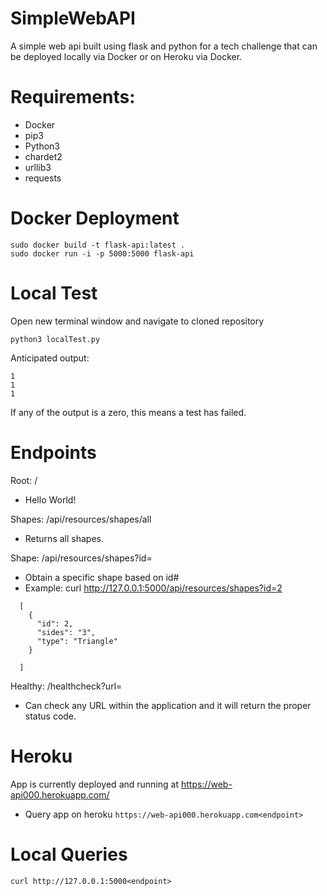 # SimpleWebAPI
A simple web api built using flask and python for a tech challenge that can be deployed locally via Docker or on Heroku via Docker.

# Requirements:
- Docker
- pip3
- Python3
- chardet2
- urllib3
- requests



# Docker Deployment
```
sudo docker build -t flask-api:latest .
sudo docker run -i -p 5000:5000 flask-api
```

# Local Test
Open new terminal window and navigate to cloned repository
```
python3 localTest.py
```
Anticipated output:
```
1
1
1
```
If any of the output is a zero, this means a test has failed.

# Endpoints
Root: / 
- Hello World!

Shapes: /api/resources/shapes/all
- Returns all shapes.

Shape: /api/resources/shapes?id=
- Obtain a specific shape based on id#
- Example: curl http://127.0.0.1:5000/api/resources/shapes?id=2
```
  [
    {
      "id": 2, 
      "sides": "3", 
      "type": "Triangle"
    }

  ]
```
Healthy: /healthcheck?url=
- Can check any URL within the application and it will return the proper status code.


# Heroku
App is currently deployed and running at https://web-api000.herokuapp.com/
- Query app on heroku
``` https://web-api000.herokuapp.com<endpoint> ```

# Local Queries
``` curl http://127.0.0.1:5000<endpoint> ```


